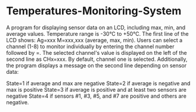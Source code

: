# Temperatures-Monitoring-System
A program for displaying sensor data on an LCD, including max, min, and average values. Temperature range is -30°C to +50°C. The first line of the LCD shows: Ag=xxx M=xxx,xxx (average, max, min). Users can select a channel (1-8) to monitor individually by entering the channel number followed by =. The selected channel's value is displayed on the left of the second line as CHx=xxx. By default, channel one is selected. Additionally, the program displays a message on the second line depending on sensor data:

State=1 if average and max are negative
State=2 if average is negative and max is positive
State=3 if average is positive and at least two sensors are negative
State=4 if sensors #1, #3, #5, and #7 are positive and others are negative.
